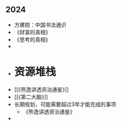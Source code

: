 ## 2024
- 方建勋：中国书法通识
- 《财富的真相》
- 《思考的真相》
-
- # 资源堆栈
- [[《熊逸讲透资治通鉴》]]
- [[《第二大脑》]]
- 长期规划，可能需要超过3年才能完成的事项
	- 《熊逸讲透资治通鉴》
-